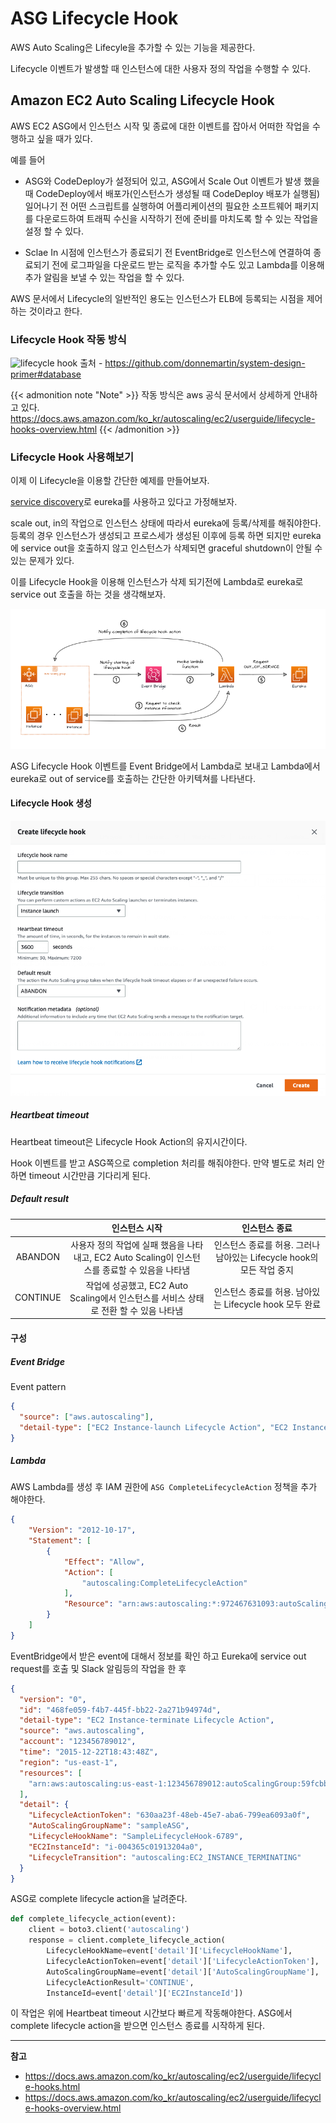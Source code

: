 # ASG Lifecycle Hook


AWS Auto Scaling은 Lifecyle을 추가할 수 있는 기능을 제공한다.

Lifecycle 이벤트가 발생할 때 인스턴스에 대한 사용자 정의 작업을 수행할 수 있다.

<!--more-->

## Amazon EC2 Auto Scaling Lifecycle Hook

AWS EC2 ASG에서 인스턴스 시작 및 종료에 대한 이벤트를 잡아서 어떠한 작업을 수행하고 싶을 때가 있다.

예를 들어 

* ASG와 CodeDeploy가 설정되어 있고, ASG에서 Scale Out 이벤트가 발생 했을 때 CodeDeploy에서 배포가(인스턴스가 생성될 때 CodeDeploy 배포가 실행됨) 일어나기 전 어떤 스크립트를 실행하여 어플리케이션의 필요한 소프트웨어 패키지를 다운로드하여 트래픽 수신을 시작하기 전에 준비를 마치도록 할 수 있는 작업을 설정 할 수 있다.

* Sclae In 시점에 인스턴스가 종료되기 전 EventBridge로 인스턴스에 연결하여 종료되기 전에 로그파일을 다운로드 받는 로직을 추가할 수도 있고 Lambda를 이용해 추가 알림을 보낼 수 있는 작업을 할 수 있다.

AWS 문서에서 Lifecycle의 일반적인 용도는 인스턴스가 ELB에 등록되는 시점을 제어하는 것이라고 한다.

### Lifecycle Hook 작동 방식

![lifecycle hook](https://docs.aws.amazon.com/ko_kr/autoscaling/ec2/userguide/images/lifecycle_hooks.png  "lifecycle hook")
출처 - https://github.com/donnemartin/system-design-primer#database

{{< admonition note "Note" >}}
작동 방식은 aws 공식 문서에서 상세하게 안내하고 있다.
https://docs.aws.amazon.com/ko_kr/autoscaling/ec2/userguide/lifecycle-hooks-overview.html
{{< /admonition >}}

### Lifecycle Hook 사용해보기

이제 이 Lifecycle을 이용할 간단한 예제를 만들어보자.

[service discovery](https://jaejin1.github.io/service-discovery-pattern/)로 eureka를 사용하고 있다고 가정해보자. 

scale out, in의 작업으로 인스턴스 상태에 따라서 eureka에 등록/삭제를 해줘야한다. 등록의 경우 인스턴스가 생성되고 프로스세가 생성된 이후에 등록 하면 되지만 eureka에 service out을 호출하지 않고 인스턴스가 삭제되면 graceful shutdown이 안될 수 있는 문제가 있다.

이를 Lifecycle Hook을 이용해 인스턴스가 삭제 되기전에 Lambda로 eureka로 service out 호출을 하는 것을 생각해보자.

![example](example.png "lifecycle hook")

ASG Lifecycle Hook 이벤트를 Event Bridge에서 Lambda로 보내고 Lambda에서 eureka로 out of service를 호출하는 간단한 아키텍쳐를 나타낸다.

#### Lifecycle Hook 생성

![create lifecycle](create-lifecycle.png "create lifecycle")

##### Heartbeat timeout

Heartbeat timeout은 Lifecycle Hook Action의 유지시간이다. 

Hook 이벤트를 받고 ASG쪽으로 completion 처리를 해줘야한다. 만약 별도로 처리 안하면 timeout 시간만큼 기다리게 된다.

##### Default result


|  | 인스턴스 시작 | 인스턴스 종료 |
|:---:|:---:|:---:|
| ABANDON | 사용자 정의 작업에 실패 했음을 나타내고, EC2 Auto Scaling이 인스턴스를 종료할 수 있음을 나타냄 | 인스턴스 종료를 허용. 그러나 남아있는 Lifecycle hook의 모든 작업 중지 |
| CONTINUE | 작업에 성공했고, EC2 Auto Scaling에서 인스턴스를 서비스 상태로 전환 할 수 있음 나타냄 | 인스턴스 종료를 허용. 남아있는 Lifecycle hook 모두 완료 |

#### 구성

##### Event Bridge

Event pattern 

```json
{
  "source": ["aws.autoscaling"],
  "detail-type": ["EC2 Instance-launch Lifecycle Action", "EC2 Instance-terminate Lifecycle Action"]
}
```

##### Lambda

AWS Lambda를 생성 후 IAM 권한에 `ASG CompleteLifecycleAction` 정책을 추가 해야한다.

```json
{
    "Version": "2012-10-17",
    "Statement": [
        {
            "Effect": "Allow",
            "Action": [
                "autoscaling:CompleteLifecycleAction"
            ],
            "Resource": "arn:aws:autoscaling:*:972467631093:autoScalingGroup:*:autoScalingGroupName/*"
        }
    ]
}
```

EventBridge에서 받은 event에 대해서 정보를 확인 하고 Eureka에 service out request를 호출 및 Slack 알림등의 작업을 한 후 

```json
{
  "version": "0",
  "id": "468fe059-f4b7-445f-bb22-2a271b94974d",
  "detail-type": "EC2 Instance-terminate Lifecycle Action",
  "source": "aws.autoscaling",
  "account": "123456789012",
  "time": "2015-12-22T18:43:48Z",
  "region": "us-east-1",
  "resources": [
    "arn:aws:autoscaling:us-east-1:123456789012:autoScalingGroup:59fcbb81-bd02-485d-80ce-563ef5b237bf:autoScalingGroupName/sampleASG"
  ],
  "detail": {
    "LifecycleActionToken": "630aa23f-48eb-45e7-aba6-799ea6093a0f",
    "AutoScalingGroupName": "sampleASG",
    "LifecycleHookName": "SampleLifecycleHook-6789",
    "EC2InstanceId": "i-004365c01913204a0",
    "LifecycleTransition": "autoscaling:EC2_INSTANCE_TERMINATING"
  }
}
```

ASG로 complete lifecycle action을 날려준다.

```python
def complete_lifecycle_action(event):
    client = boto3.client('autoscaling')
    response = client.complete_lifecycle_action(
        LifecycleHookName=event['detail']['LifecycleHookName'],
        LifecycleActionToken=event['detail']['LifecycleActionToken'],
        AutoScalingGroupName=event['detail']['AutoScalingGroupName'],
        LifecycleActionResult='CONTINUE',
        InstanceId=event['detail']['EC2InstanceId'])
```

이 작업은 위에 Heartbeat timeout 시간보다 빠르게 작동해야한다. 
ASG에서 complete lifecycle action을 받으면 인스턴스 종료를 시작하게 된다.

---

**참고**

* https://docs.aws.amazon.com/ko_kr/autoscaling/ec2/userguide/lifecycle-hooks.html
* https://docs.aws.amazon.com/ko_kr/autoscaling/ec2/userguide/lifecycle-hooks-overview.html
